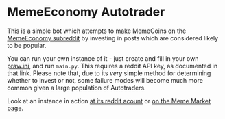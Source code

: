 # MemeEconomy Autotrader

This is a simple bot which attempts to make MemeCoins on the [MemeEconomy subreddit](https://www.reddit.com/r/MemeEconomy/) by investing in posts which are considered likely to be popular.

You can run your own instance of it - just create and fill in your own [praw.ini](https://praw.readthedocs.io/en/latest/getting_started/configuration/prawini.html), and run `main.py`. This requires a reddit API key, as documented in that link. Please note that, due to its *very* simple method for determining whether to invest or not, some failure modes will become much more common given a large population of Autotraders.

Look at an instance in action [at its reddit acount](https://www.reddit.com/user/AutoMeme5000/) or [on the Meme Market page](https://meme.market/user.html?account=Automeme5000). 
